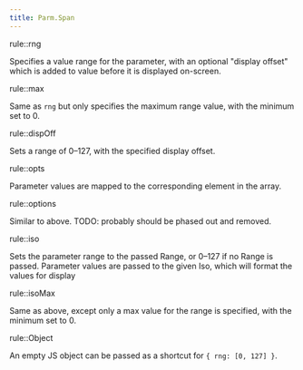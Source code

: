 ```yaml
---
title: Parm.Span
---
```


rule::rng

Specifies a value range for the parameter, with an optional "display offset" which is added to value before it is displayed on-screen.

rule::max

Same as `rng` but only specifies the maximum range value, with the minimum set to 0.

rule::dispOff

Sets a range of 0–127, with the specified display offset.

rule::opts

Parameter values are mapped to the corresponding element in the array.


rule::options

Similar to above. TODO: probably should be phased out and removed.

rule::iso

Sets the parameter range to the passed Range, or 0–127 if no Range is passed. Parameter values are passed to the given Iso, which will format the values for display

rule::isoMax

Same as above, except only a max value for the range is specified, with the minimum set to 0.

rule::Object

An empty JS object can be passed as a shortcut for `{ rng: [0, 127] }`.